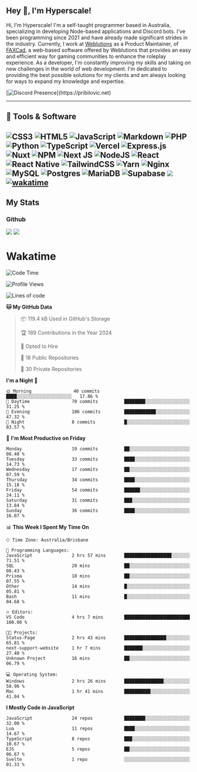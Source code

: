 ## Hey 👋, I'm Hyperscale!

Hi, I'm Hyperscale! I'm a self-taught programmer based in Australia, specializing in developing Node-based applications and Discord bots. I've been programming since 2021 and have already made significant strides in the industry. Currently, I work at [Weblutions](https://weblutions.com) as a Product Maintainer, of [FAXCad](https://weblutions.com/store/faxcad), a web-based software offered by Weblutions that provides an easy and efficient way for gaming communities to enhance the roleplay experience. As a developer, I'm constantly improving my skills and taking on new challenges in the world of web development. I'm dedicated to providing the best possible solutions for my clients and am always looking for ways to expand my knowledge and expertise.

[![Discord Presence](https://lanyard.cnrad.dev/api/906061699562475581?=idleMessage=:Just%Chillin%With%My%Kangaroo!)](https://pribilovic.net)

<p align="center">
<a href="https://github.com/Hyperscale1">
</a>
</p>

---
## 🔧 Tools & Software

![CSS3](https://img.shields.io/badge/css3-%231572B6.svg?style=for-the-badge&logo=css3&logoColor=white) ![HTML5](https://img.shields.io/badge/html5-%23E34F26.svg?style=for-the-badge&logo=html5&logoColor=white) ![JavaScript](https://img.shields.io/badge/javascript-%23323330.svg?style=for-the-badge&logo=javascript&logoColor=%23F7DF1E)  ![Markdown](https://img.shields.io/badge/markdown-%23000000.svg?style=for-the-badge&logo=markdown&logoColor=white) ![PHP](https://img.shields.io/badge/php-%23777BB4.svg?style=for-the-badge&logo=php&logoColor=white) ![Python](https://img.shields.io/badge/python-3670A0?style=for-the-badge&logo=python&logoColor=ffdd54) ![TypeScript](https://img.shields.io/badge/typescript-%23007ACC.svg?style=for-the-badge&logo=typescript&logoColor=white) ![Vercel](https://img.shields.io/badge/vercel-%23000000.svg?style=for-the-badge&logo=vercel&logoColor=white) ![Express.js](https://img.shields.io/badge/express.js-%23404d59.svg?style=for-the-badge&logo=express&logoColor=%2361DAFB) ![Nuxt](https://img.shields.io/badge/Nuxt-%23404d59.svg?style=for-the-badge&logo=nuxtdotjs&logoColor=%02dc82)  ![NPM](https://img.shields.io/badge/NPM-%23000000.svg?style=for-the-badge&logo=npm&logoColor=white) ![Next JS](https://img.shields.io/badge/Next-black?style=for-the-badge&logo=next.js&logoColor=white) ![NodeJS](https://img.shields.io/badge/node.js-6DA55F?style=for-the-badge&logo=node.js&logoColor=white) ![React](https://img.shields.io/badge/react-%2320232a.svg?style=for-the-badge&logo=react&logoColor=%2361DAFB) ![React Native](https://img.shields.io/badge/react_native-%2320232a.svg?style=for-the-badge&logo=react&logoColor=%2361DAFB) ![TailwindCSS](https://img.shields.io/badge/tailwindcss-%2338B2AC.svg?style=for-the-badge&logo=tailwind-css&logoColor=white) ![Yarn](https://img.shields.io/badge/yarn-%232C8EBB.svg?style=for-the-badge&logo=yarn&logoColor=white) ![Nginx](https://img.shields.io/badge/nginx-%23009639.svg?style=for-the-badge&logo=nginx&logoColor=white) ![MySQL](https://img.shields.io/badge/mysql-%2300f.svg?style=for-the-badge&logo=mysql&logoColor=white) ![Postgres](https://img.shields.io/badge/postgres-%23316192.svg?style=for-the-badge&logo=postgresql&logoColor=white) ![MariaDB](https://img.shields.io/badge/mariadb-%23316192.svg?style=for-the-badge&logo=mariadb&logoColor=white) ![Supabase](https://img.shields.io/badge/Supabase-3ECF8E?style=for-the-badge&logo=supabase&logoColor=white) ![](https://img.shields.io/badge/Ubuntu-E95420?style=for-the-badge&logo=ubuntu&logoColor=white) [![wakatime](https://wakatime.com/badge/user/6e098b16-30e8-493e-bf77-598fafbb912d.svg?style=for-the-badge)](https://wakatime.com/@6e098b16-30e8-493e-bf77-598fafbb912d) 
---
## My Stats

### Github
![](https://github-readme-stats.vercel.app/api?username=Hyperscale1&theme=blue-green)
![](https://github-readme-stats.vercel.app/api/top-langs/?username=Hyperscale1&theme=blue-green)

# Wakatime
<!--START_SECTION:waka-->
![Code Time](http://img.shields.io/badge/Code%20Time-829%20hrs%2019%20mins-blue)

![Profile Views](http://img.shields.io/badge/Profile%20Views-0-blue)

![Lines of code](https://img.shields.io/badge/From%20Hello%20World%20I%27ve%20Written-464.4%20thousand%20lines%20of%20code-blue)

**🐱 My GitHub Data** 

> 📦 119.4 kB Used in GitHub's Storage 
 > 
> 🏆 189 Contributions in the Year 2024
 > 
> 💼 Opted to Hire
 > 
> 📜 18 Public Repositories 
 > 
> 🔑 30 Private Repositories 
 > 
**I'm a Night 🦉** 

```text
🌞 Morning                40 commits          ████░░░░░░░░░░░░░░░░░░░░░   17.86 % 
🌆 Daytime                70 commits          ████████░░░░░░░░░░░░░░░░░   31.25 % 
🌃 Evening                106 commits         ████████████░░░░░░░░░░░░░   47.32 % 
🌙 Night                  8 commits           █░░░░░░░░░░░░░░░░░░░░░░░░   03.57 % 
```
📅 **I'm Most Productive on Friday** 

```text
Monday                   19 commits          ██░░░░░░░░░░░░░░░░░░░░░░░   08.48 % 
Tuesday                  33 commits          ████░░░░░░░░░░░░░░░░░░░░░   14.73 % 
Wednesday                17 commits          ██░░░░░░░░░░░░░░░░░░░░░░░   07.59 % 
Thursday                 34 commits          ████░░░░░░░░░░░░░░░░░░░░░   15.18 % 
Friday                   54 commits          ██████░░░░░░░░░░░░░░░░░░░   24.11 % 
Saturday                 31 commits          ███░░░░░░░░░░░░░░░░░░░░░░   13.84 % 
Sunday                   36 commits          ████░░░░░░░░░░░░░░░░░░░░░   16.07 % 
```


📊 **This Week I Spent My Time On** 

```text
🕑︎ Time Zone: Australia/Brisbane

💬 Programming Languages: 
JavaScript               2 hrs 57 mins       ██████████████████░░░░░░░   71.51 % 
SQL                      20 mins             ██░░░░░░░░░░░░░░░░░░░░░░░   08.43 % 
Prisma                   18 mins             ██░░░░░░░░░░░░░░░░░░░░░░░   07.55 % 
Other                    14 mins             █░░░░░░░░░░░░░░░░░░░░░░░░   05.81 % 
Bash                     11 mins             █░░░░░░░░░░░░░░░░░░░░░░░░   04.68 % 

🔥 Editors: 
VS Code                  4 hrs 7 mins        █████████████████████████   100.00 % 

🐱‍💻 Projects: 
Status-Page              2 hrs 43 mins       ████████████████░░░░░░░░░   65.81 % 
next-support-website     1 hr 7 mins         ███████░░░░░░░░░░░░░░░░░░   27.40 % 
Unknown Project          16 mins             ██░░░░░░░░░░░░░░░░░░░░░░░   06.79 % 

💻 Operating System: 
Windows                  2 hrs 26 mins       ███████████████░░░░░░░░░░   58.96 % 
Mac                      1 hr 41 mins        ██████████░░░░░░░░░░░░░░░   41.04 % 
```

**I Mostly Code in JavaScript** 

```text
JavaScript               24 repos            ████████░░░░░░░░░░░░░░░░░   32.00 % 
Lua                      11 repos            ████░░░░░░░░░░░░░░░░░░░░░   14.67 % 
TypeScript               8 repos             ███░░░░░░░░░░░░░░░░░░░░░░   10.67 % 
EJS                      5 repos             ██░░░░░░░░░░░░░░░░░░░░░░░   06.67 % 
Svelte                   1 repo              ░░░░░░░░░░░░░░░░░░░░░░░░░   01.33 % 
```




<!--END_SECTION:waka-->
